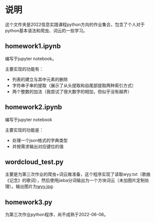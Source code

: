 # 说明

这个文件夹是2022信息实践课程python方向的作业集合，包含了个人对于python基本语法和爬虫、词云的一些学习。

## homework1.ipynb

编写于jupyter notebook。

主要实现的功能有：

- 列表的建立与其中元素的删除
- 字符串子串的提取（展示了从头提取和自尾部提取两种索引方式）
- 两个整数的加法（我尝试了很大数字的相加，但似乎没有越界）

## homework2.ipynb

编写于jupyter notebook

主要实现的功能是：

- 处理一个json格式的字典类型
- 并按需求输出对应键位的值

## wordcloud_test.py

主要是为第三次作业的爬虫+词云做准备，这个程序实现了读取wyy.txt（歌曲《记念》的歌词），然后使用jieba分词输出为一个方块词云（未加图片定制处理）。输出图片为[wyy.jpg](https://github.com/zzrs123/MyPython/blob/main/information-code-py/wyy.jpg).

## homework3.py

为第三次作业python程序，尚不成熟于2022-06-06。

